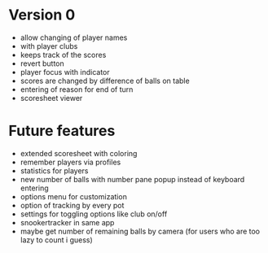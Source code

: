 # Version 0
- allow changing of player names
- with player clubs
- keeps track of the scores
- revert button
- player focus with indicator
- scores are changed by difference of balls on table
- entering of reason for end of turn
- scoresheet viewer

# Future features
- extended scoresheet with coloring
- remember players via profiles
- statistics for players
- new number of balls with number pane popup instead of keyboard entering
- options menu for customization
- option of tracking by every pot
- settings for toggling options like club on/off
- snookertracker in same app
- maybe get number of remaining balls by camera (for users who are too lazy to count i guess)